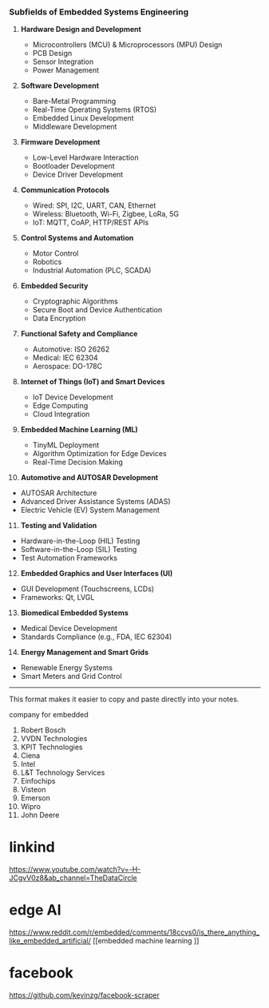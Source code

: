 ### Subfields of Embedded Systems Engineering

1. **Hardware Design and Development**
    
    - Microcontrollers (MCU) & Microprocessors (MPU) Design
    - PCB Design
    - Sensor Integration
    - Power Management
2. **Software Development**
    
    - Bare-Metal Programming
    - Real-Time Operating Systems (RTOS)
    - Embedded Linux Development
    - Middleware Development
3. **Firmware Development**
    
    - Low-Level Hardware Interaction
    - Bootloader Development
    - Device Driver Development
4. **Communication Protocols**
    
    - Wired: SPI, I2C, UART, CAN, Ethernet
    - Wireless: Bluetooth, Wi-Fi, Zigbee, LoRa, 5G
    - IoT: MQTT, CoAP, HTTP/REST APIs
5. **Control Systems and Automation**
    
    - Motor Control
    - Robotics
    - Industrial Automation (PLC, SCADA)
6. **Embedded Security**
    
    - Cryptographic Algorithms
    - Secure Boot and Device Authentication
    - Data Encryption
7. **Functional Safety and Compliance**
    
    - Automotive: ISO 26262
    - Medical: IEC 62304
    - Aerospace: DO-178C
8. **Internet of Things (IoT) and Smart Devices**
    
    - IoT Device Development
    - Edge Computing
    - Cloud Integration
9. **Embedded Machine Learning (ML)**
    
    - TinyML Deployment
    - Algorithm Optimization for Edge Devices
    - Real-Time Decision Making
10. **Automotive and AUTOSAR Development**
    

- AUTOSAR Architecture
- Advanced Driver Assistance Systems (ADAS)
- Electric Vehicle (EV) System Management

11. **Testing and Validation**

- Hardware-in-the-Loop (HIL) Testing
- Software-in-the-Loop (SIL) Testing
- Test Automation Frameworks

12. **Embedded Graphics and User Interfaces (UI)**

- GUI Development (Touchscreens, LCDs)
- Frameworks: Qt, LVGL

13. **Biomedical Embedded Systems**

- Medical Device Development
- Standards Compliance (e.g., FDA, IEC 62304)

14. **Energy Management and Smart Grids**

- Renewable Energy Systems
- Smart Meters and Grid Control

---

This format makes it easier to copy and paste directly into your notes.





company for embedded
1. Robert Bosch
2. VVDN Technologies
3. KPIT Technologies
4. Ciena
5. Intel
6. L&T Technology Services
7. Einfochips
8. Visteon
9. Emerson
10. Wipro
11. John Deere

# linkind 
https://www.youtube.com/watch?v=-H-JCgvV0z8&ab_channel=TheDataCircle
# edge AI 
https://www.reddit.com/r/embedded/comments/18ccvs0/is_there_anything_like_embedded_artificial/
[[embedded machine learning ]]

# facebook 
https://github.com/kevinzg/facebook-scraper






